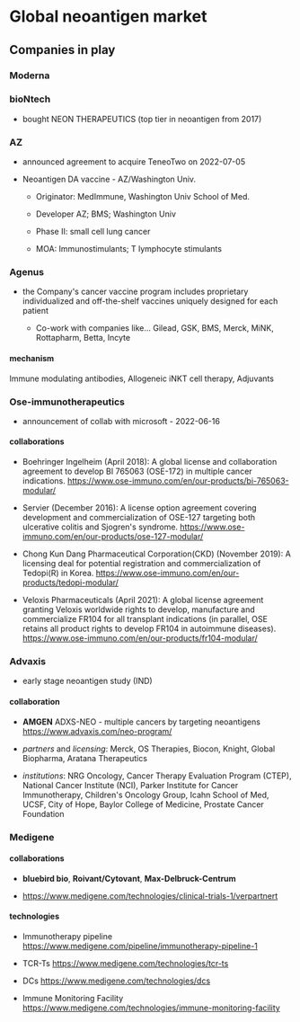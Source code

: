 # Global neoantigen market
## Companies in play
### Moderna

### bioNtech
- bought NEON THERAPEUTICS (top tier in neoantigen from 2017)

### AZ 
- announced agreement to acquire TeneoTwo on 2022-07-05

- Neoantigen DA vaccine - AZ/Washington Univ.
        
    - Originator: MedImmune, Washington Univ School of Med.
    
    - Developer AZ; BMS; Washington Univ

    - Phase II: small cell lung cancer

    - MOA: Immunostimulants; T lymphocyte stimulants

### Agenus
- the Company's cancer vaccine program includes proprietary individualized and off-the-shelf vaccines uniquely designed for each patient

    - Co-work with companies like... Gilead, GSK, BMS, Merck, MiNK, Rottapharm, Betta, Incyte

#### mechanism 
Immune modulating antibodies, Allogeneic iNKT cell therapy, Adjuvants

### Ose-immunotherapeutics
- announcement of collab with microsoft - 2022-06-16

#### collaborations
- Boehringer Ingelheim (April 2018): A global license and collaboration agreement to develop BI 765063 (OSE-172) in multiple cancer indications. https://www.ose-immuno.com/en/our-products/bi-765063-modular/

- Servier (December 2016): A license option agreement covering development and commercialization of OSE-127 targeting both ulcerative colitis and Sjogren's syndrome. https://www.ose-immuno.com/en/our-products/ose-127-modular/

- Chong Kun Dang Pharmaceutical Corporation(CKD) (November 2019):  A licensing deal for potential registration and commercialization of Tedopi(R) in Korea. https://www.ose-immuno.com/en/our-products/tedopi-modular/

- Veloxis Pharmaceuticals (April 2021): A global license agreement granting Veloxis worldwide rights to develop, manufacture and commercialize FR104 for all transplant indications (in parallel, OSE retains all product rights to develop FR104 in autoimmune diseases). https://www.ose-immuno.com/en/our-products/fr104-modular/

### Advaxis
- early stage neoantigen study (IND)

#### collaboration
- **AMGEN** ADXS-NEO - multiple cancers by targeting neoantigens https://www.advaxis.com/neo-program/

- *partners* and *licensing*: Merck, OS Therapies, Biocon, Knight, Global Biopharma, Aratana Therapeutics

- *institutions*: NRG Oncology, Cancer Therapy Evaluation Program (CTEP), National Cancer Institute (NCI), Parker Institute for Cancer Immunotherapy, Children's Oncology Group, Icahn School of Med, UCSF, City of Hope, Baylor College of Medicine, Prostate Cancer Foundation

### Medigene
#### collaborations
- **bluebird bio**, **Roivant/Cytovant**, **Max-Delbruck-Centrum** 

- https://www.medigene.com/technologies/clinical-trials-1/verpartnert

#### technologies
- Immunotherapy pipeline https://www.medigene.com/pipeline/immunotherapy-pipeline-1

- TCR-Ts https://www.medigene.com/technologies/tcr-ts

- DCs https://www.medigene.com/technologies/dcs

- Immune Monitoring Facility https://www.medigene.com/technologies/immune-monitoring-facility

